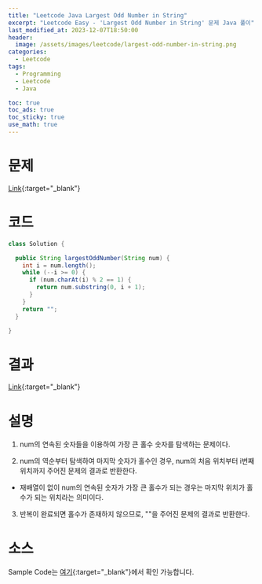 ```yaml
---
title: "Leetcode Java Largest Odd Number in String"
excerpt: "Leetcode Easy - 'Largest Odd Number in String' 문제 Java 풀이"
last_modified_at: 2023-12-07T18:50:00
header:
  image: /assets/images/leetcode/largest-odd-number-in-string.png
categories:
  - Leetcode
tags:
  - Programming
  - Leetcode
  - Java

toc: true
toc_ads: true
toc_sticky: true
use_math: true
---
```

# 문제
[Link](https://leetcode.com/problems/largest-odd-number-in-string){:target="_blank"}

# 코드
```java
class Solution {

  public String largestOddNumber(String num) {
    int i = num.length();
    while (--i >= 0) {
      if (num.charAt(i) % 2 == 1) {
        return num.substring(0, i + 1);
      }
    }
    return "";
  }

}
```

# 결과
[Link](https://leetcode.com/problems/largest-odd-number-in-string/submissions/1114259533/){:target="_blank"}

# 설명
1. num의 연속된 숫자들을 이용하여 가장 큰 홀수 숫자를 탐색하는 문제이다.

2. num의 역순부터 탐색하여 마지막 숫자가 홀수인 경우, num의 처음 위치부터 i번째 위치까지 주어진 문제의 결과로 반환한다.
- 재배열이 없이 num의 연속된 숫자가 가장 큰 홀수가 되는 경우는 마지막 위치가 홀수가 되는 위치라는 의미이다.

3. 반복이 완료되면 홀수가 존재하지 않으므로, ""을 주어진 문제의 결과로 반환한다.

# 소스
Sample Code는 [여기](https://github.com/GracefulSoul/leetcode/blob/master/src/main/java/gracefulsoul/problems/LargestOddNumberInString.java){:target="_blank"}에서 확인 가능합니다.
